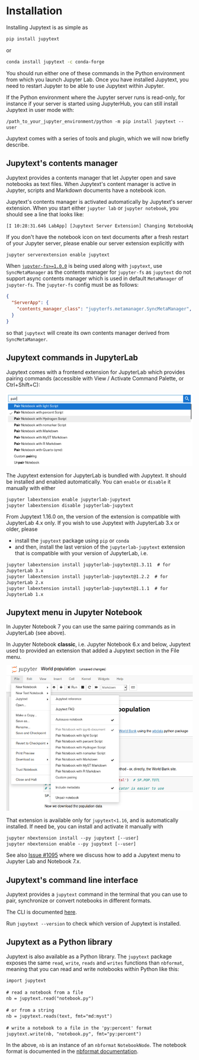 # Installation

Installing Jupytext is as simple as
```bash
pip install jupytext
```
or
```bash
conda install jupytext -c conda-forge
```

You should run either one of these commands in the Python environment from which you launch Jupyter Lab. Once you have installed Jupytext, you need to restart Jupyter to be able to use Jupytext within Jupyter.

If the Python environment where the Jupyter server runs is read-only, for instance if your server is started using JupyterHub, you can still install Jupytext in user mode with:
```
/path_to_your_jupyter_environment/python -m pip install jupytext --user
```

Jupytext comes with a series of tools and plugin, which we will now briefly describe.

## Jupytext's contents manager

Jupytext provides a contents manager that let Jupyter open and save notebooks as text files. When Jupytext's content manager is active in Jupyter, scripts and Markdown documents have a notebook icon.

Jupytext's contents manager is activated automatically by Jupytext's server extension. When you start either `jupyter lab` or `jupyter notebook`, you should see a line that looks like:
```bash
[I 10:28:31.646 LabApp] [Jupytext Server Extension] Changing NotebookApp.contents_manager_class from LargeFileManager to jupytext.TextFileContentsManager
```

If you don't have the notebook icon on text documents after a fresh restart of your Jupyter server, please enable our server extension explicitly with
```
jupyter serverextension enable jupytext
```

When [`jupyter-fs>=1.0.0`](https://github.com/jpmorganchase/jupyter-fs) is being used along with `jupytext`, use `SyncMetaManager` as the contents manager for `jupyter-fs` as `jupytext` do not support async contents manager which is used in default `MetaManager` of `jupyter-fs`. The `jupyter-fs` config must be as follows:

```json
{
  "ServerApp": {
    "contents_manager_class": "jupyterfs.metamanager.SyncMetaManager",
  }
}
```
so that `jupytext` will create its own contents manager derived from `SyncMetaManager`.

## Jupytext commands in JupyterLab

Jupytext comes with a frontend extension for JupyterLab which provides pairing commands (accessible with View / Activate Command Palette, or Ctrl+Shift+C):

![](images/pair_commands.png)

The Jupytext extension for JupyterLab is bundled with Jupytext. It should be installed and enabled automatically. You can `enable` or `disable` it manually with either
```
jupyter labextension enable jupyterlab-jupytext
jupyter labextension disable jupyterlab-jupytext
```

From Jupytext 1.16.0 on, the version of the extension is compatible with JupyterLab 4.x only. If you wish to use Jupytext with JupyterLab 3.x or older, please
- install the `jupytext` package using `pip` or `conda`
- and then, install the last version of the `jupyterlab-jupytext` extension that is compatible with your version of JupyterLab, i.e.
```
jupyter labextension install jupyterlab-jupytext@1.3.11  # for JupyterLab 3.x
jupyter labextension install jupyterlab-jupytext@1.2.2  # for JupyterLab 2.x
jupyter labextension install jupyterlab-jupytext@1.1.1  # for JupyterLab 1.x
```

## Jupytext menu in Jupyter Notebook

In Jupyter Notebook 7 you can use the same pairing commands as in JupyterLab (see above).

In Jupyter Notebook **classic**, i.e. Jupyter Notebook 6.x and below, Jupytext used to provided an extension that added a Jupytext section in the File menu.

![](images/jupytext_menu.png)

That extension is available only for `jupytext<1.16`, and is automatically installed. If need be, you can install and activate it manually with
```
jupyter nbextension install --py jupytext [--user]
jupyter nbextension enable --py jupytext [--user]
```

See also [Issue #1095](https://github.com/mwouts/jupytext/issues/1095) where we discuss how to
add a Jupytext menu to Jupyter Lab and Notebook 7.x.

## Jupytext's command line interface

Jupytext provides a `jupytext` command in the terminal that you can use to pair, synchronize or convert notebooks in different formats.

The CLI is documented [here](using-cli.md).

Run `jupytext --version` to check which version of Jupytext is installed.

## Jupytext as a Python library

Jupytext is also available as a Python library. The `jupytext` package exposes the same `read`, `write`, `reads` and `writes` functions than `nbformat`, meaning that you can read and write notebooks within Python like this:

```
import jupytext

# read a notebook from a file
nb = jupytext.read("notebook.py")

# or from a string
nb = jupytext.reads(text, fmt="md:myst")

# write a notebook to a file in the 'py:percent' format
jupytext.write(nb, "notebook.py", fmt="py:percent")
```

In the above, `nb` is an instance of an `nbformat` `NotebookNode`. The notebook format is documented in the [nbformat documentation](https://nbformat.readthedocs.io).
